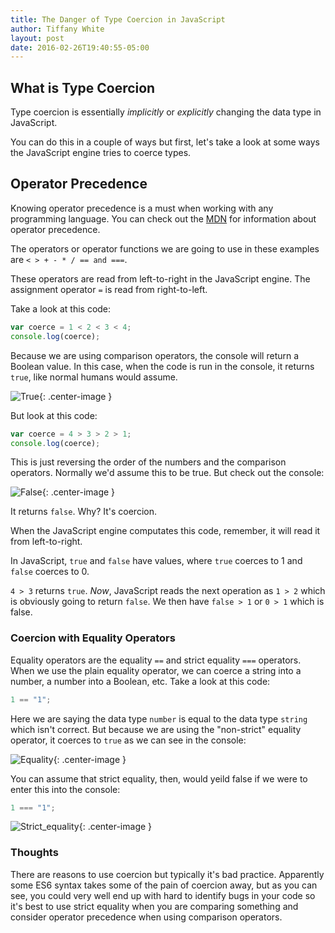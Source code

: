 ```yaml
---
title: The Danger of Type Coercion in JavaScript
author: Tiffany White
layout: post
date: 2016-02-26T19:40:55-05:00
---
```


## What is Type Coercion

Type coercion is essentially *implicitly* or *explicitly* changing the data type in JavaScript.

You can do this in a couple of ways but first, let's take a look at some ways the JavaScript engine tries to coerce types.

## Operator Precedence

Knowing operator precedence is a must when working with any programming language. You can check out the [MDN](https://developer.mozilla.org/en-US/docs/Web/JavaScript/Reference/Operators/Operator_Precedence) for information about operator precedence.

The operators or operator functions we are going to use in these examples are `< > + - * / == and ===`.

These operators are read from left-to-right in the JavaScript engine. The assignment operator `=` is read from right-to-left.

Take a look at this code:

```javascript
var coerce = 1 < 2 < 3 < 4;
console.log(coerce);
```

Because we are using comparison operators, the console will return a Boolean value. In this case, when the code is run in the console, it returns `true`, like normal humans would assume.

![True](/images/Screenshot2016-02-26_02-42-17_AM.jpg){: .center-image }

But look at this code:

```javascript
var coerce = 4 > 3 > 2 > 1;
console.log(coerce);
```
This is just reversing the order of the numbers and the comparison operators. Normally we'd assume this to be true. But check out the console:

![False](/images/Screenshot2016-02-26_02-45-12_AM.jpg){: .center-image }

It returns `false`. Why? It's coercion.

When the JavaScript engine computates this code, remember, it will read it from left-to-right.

In JavaScript, `true` and `false` have values, where `true` coerces to 1 and `false` coerces to 0. 

`4 > 3` returns `true`. *Now*, JavaScript reads the next operation as `1 > 2` which is obviously going to return `false`. We then have `false > 1` or `0 > 1` which is false.

### Coercion with Equality Operators

Equality operators are the equality `==` and strict equality `===` operators. When we use the plain equality operator, we can coerce a string into a number, a number into a Boolean, etc. Take a look at this code:

```javascript
1 == "1";
```
Here we are saying the data type `number` is equal to the data type `string` which isn't correct. But because we are using the "non-strict" equality operator, it coerces to `true` as we can see in the console:

![Equality](/images/Screenshot2016-02-26_07-31-48_PM.jpg){: .center-image }

You can assume that strict equality, then, would yeild false if we were to enter this into the console:

```javascript
1 === "1";
```

![Strict_equality](/images/Screenshot2016-02-26_07-34-53_PM.jpg){: .center-image }

### Thoughts

There are reasons to use coercion but typically it's bad practice. Apparently some ES6 syntax takes some of the pain of coercion away, but as you can see, you could very well end up with hard to identify bugs in your code so it's best to use strict equality when you are comparing something and consider operator precedence when using comparison operators.
